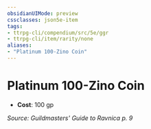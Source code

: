 ```yaml
---
obsidianUIMode: preview
cssclasses: json5e-item
tags:
- ttrpg-cli/compendium/src/5e/ggr
- ttrpg-cli/item/rarity/none
aliases: 
- "Platinum 100-Zino Coin"
---
```

# Platinum 100-Zino Coin

- **Cost**: 100 gp

*Source: Guildmasters' Guide to Ravnica p. 9*